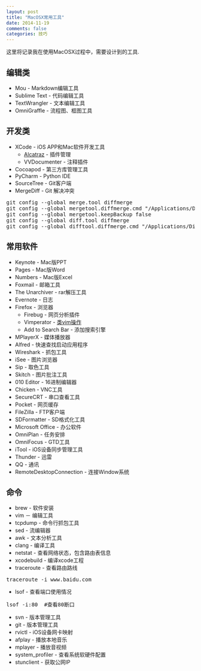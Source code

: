```yaml
---
layout: post
title: "MacOSX常用工具"
date: 2014-11-19
comments: false
categories: 技巧
---
```

这里将记录我在使用MacOSX过程中，需要设计到的工具.

## 编辑类
* Mou - Markdown编辑工具
* Sublime Text - 代码编辑工具
* TextWrangler - 文本编辑工具
* OmniGraffle - 流程图、框图工具

## 开发类
* XCode - iOS APP和Mac软件开发工具
	* [Alcatraz](http://alcatraz.io/) - 插件管理
	* VVDocumenter - 注释插件
* Cocoapod - 第三方库管理工具
* PyCharm - Python IDE
* SourceTree - Git客户端
* MergeDiff - Git 解决冲突
<pre>
git config --global merge.tool diffmerge
git config --global mergetool.diffmerge.cmd "/Applications/DiffMerge.app/Contents/MacOS/diffmerge --merge --result=\$MERGED \$LOCAL \$BASE \$REMOTE"
git config --global mergetool.keepBackup false
git config --global diff.tool diffmerge
git config --global difftool.diffmerge.cmd "/Applications/DiffMerge.app/Contents/MacOS/diffmerge \$LOCAL \$REMOTE"
</pre>

## 常用软件
* Keynote - Mac版PPT
* Pages - Mac版Word
* Numbers - Mac版Excel
* Foxmail - 邮箱工具
* The Unarchiver - rar解压工具
* Evernote - 日志
* Firefox - 浏览器
	* Firebug - 网页分析插件
	* Vimperator - [类vim操作](http://pic002.cnblogs.com/images/2010/175824/2010110310103424.jpg)
	* Add to Search Bar - 添加搜索引擎
* MPlayerX - 媒体播放器
* Alfred - 快速查找启动应用程序
* Wireshark - 抓包工具
* iSee - 图片浏览器
* Sip - 取色工具
* Skitch - 图片批注工具
* 010 Editor - 16进制编辑器
* Chicken - VNC工具
* SecureCRT - 串口查看工具
* Pocket - 网页缓存
* FileZilla - FTP客户端
* SDFormatter - SD格式化工具
* Microsoft Office - 办公软件
* OmniPlan - 任务安排
* OmniFocus - GTD工具
* iTool - iOS设备同步管理工具
* Thunder - 迅雷
* QQ - 通讯
* RemoteDesktopConnection - 连接Window系统

## 命令
* brew - 软件安装
* vim － 编辑工具
* tcpdump - 命令行抓包工具
* sed - 流编辑器
* awk - 文本分析工具
* clang - 编译工具
* netstat - 查看网络状态，包含路由表信息
* xcodebuild - 编译xcode工程
* traceroute - 查看路由路线
<pre>
traceroute -i www.baidu.com
</pre>
* lsof - 查看端口使用情况
<pre>
lsof -i:80  #查看80断口
</pre>
* svn - 版本管理工具
* git - 版本管理工具
* rvictl - iOS设备网卡映射
* afplay - 播放本地音乐
* mplayer - 播放音视频
* system_profiler - 查看系统软硬件配置
* stunclient - 获取公网IP
